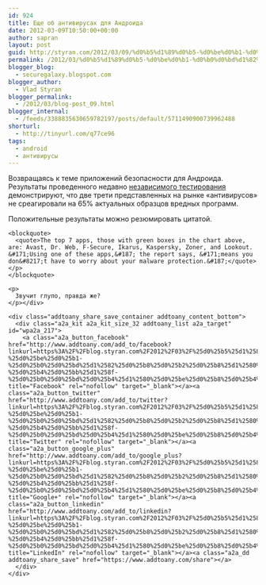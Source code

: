 ```yaml
---
id: 924
title: Еще об антивирусах для Андроида
date: 2012-03-09T10:50:00+00:00
author: sapran
layout: post
guid: http://styran.com/2012/03/09/%d0%b5%d1%89%d0%b5-%d0%be%d0%b1-%d0%b0%d0%bd%d1%82%d0%b8%d0%b2%d0%b8%d1%80%d1%83%d1%81%d0%b0%d1%85-%d0%b4%d0%bb%d1%8f-%d0%b0%d0%bd%d0%b4%d1%80%d0%be%d0%b8%d0%b4%d0%b0/
permalink: /2012/03/%d0%b5%d1%89%d0%b5-%d0%be%d0%b1-%d0%b0%d0%bd%d1%82%d0%b8%d0%b2%d0%b8%d1%80%d1%83%d1%81%d0%b0%d1%85-%d0%b4%d0%bb%d1%8f-%d0%b0%d0%bd%d0%b4%d1%80%d0%be%d0%b8%d0%b4%d0%b0/
blogger_blog:
  - securegalaxy.blogspot.com
blogger_author:
  - Vlad Styran
blogger_permalink:
  - /2012/03/blog-post_09.html
blogger_internal:
  - /feeds/3388835630659782197/posts/default/5711490900739962488
shorturl:
  - http://tinyurl.com/q77ce96
tags:
  - android
  - антивирусы
---
```

<div dir="ltr" style="text-align: left;">
  Возвращаясь к теме приложений безопасности для Андроида. Результаты проведенного недавно <a href="http://www.av-test.org/en/tests/android/">независимого тестирования</a> демонстрируют, что две трети представленных на рынке &#171;антивирусов&#187; не среагировали на 65% актуальных образцов вредных программ. </p> 
  
  <p>
    Положительные результаты можно резюмировать цитатой. <br /> 
    
    <blockquote>
      <quote>The top 7 apps, those with green boxes in the chart above, are: Avast, Dr. Web, F-Secure, Ikarus, Kaspersky, Zoner, and Lookout. &#171;Using one of these apps,&#187; the report says, &#171;means you don&#8217;t have to worry about your malware protection.&#187;</quote></p>
    </blockquote>
    
    <p>
      Звучит глупо, правда же?
    </p></div> 
    
    <div class="addtoany_share_save_container addtoany_content_bottom">
      <div class="a2a_kit a2a_kit_size_32 addtoany_list a2a_target" id="wpa2a_217">
        <a class="a2a_button_facebook" href="http://www.addtoany.com/add_to/facebook?linkurl=https%3A%2F%2Fblog.styran.com%2F2012%2F03%2F%25d0%25b5%25d1%2589%25d0%25b5-%25d0%25be%25d0%25b1-%25d0%25b0%25d0%25bd%25d1%2582%25d0%25b8%25d0%25b2%25d0%25b8%25d1%2580%25d1%2583%25d1%2581%25d0%25b0%25d1%2585-%25d0%25b4%25d0%25bb%25d1%258f-%25d0%25b0%25d0%25bd%25d0%25b4%25d1%2580%25d0%25be%25d0%25b8%25d0%25b4%25d0%25b0%2F&linkname=%D0%95%D1%89%D0%B5%20%D0%BE%D0%B1%20%D0%B0%D0%BD%D1%82%D0%B8%D0%B2%D0%B8%D1%80%D1%83%D1%81%D0%B0%D1%85%20%D0%B4%D0%BB%D1%8F%20%D0%90%D0%BD%D0%B4%D1%80%D0%BE%D0%B8%D0%B4%D0%B0" title="Facebook" rel="nofollow" target="_blank"></a><a class="a2a_button_twitter" href="http://www.addtoany.com/add_to/twitter?linkurl=https%3A%2F%2Fblog.styran.com%2F2012%2F03%2F%25d0%25b5%25d1%2589%25d0%25b5-%25d0%25be%25d0%25b1-%25d0%25b0%25d0%25bd%25d1%2582%25d0%25b8%25d0%25b2%25d0%25b8%25d1%2580%25d1%2583%25d1%2581%25d0%25b0%25d1%2585-%25d0%25b4%25d0%25bb%25d1%258f-%25d0%25b0%25d0%25bd%25d0%25b4%25d1%2580%25d0%25be%25d0%25b8%25d0%25b4%25d0%25b0%2F&linkname=%D0%95%D1%89%D0%B5%20%D0%BE%D0%B1%20%D0%B0%D0%BD%D1%82%D0%B8%D0%B2%D0%B8%D1%80%D1%83%D1%81%D0%B0%D1%85%20%D0%B4%D0%BB%D1%8F%20%D0%90%D0%BD%D0%B4%D1%80%D0%BE%D0%B8%D0%B4%D0%B0" title="Twitter" rel="nofollow" target="_blank"></a><a class="a2a_button_google_plus" href="http://www.addtoany.com/add_to/google_plus?linkurl=https%3A%2F%2Fblog.styran.com%2F2012%2F03%2F%25d0%25b5%25d1%2589%25d0%25b5-%25d0%25be%25d0%25b1-%25d0%25b0%25d0%25bd%25d1%2582%25d0%25b8%25d0%25b2%25d0%25b8%25d1%2580%25d1%2583%25d1%2581%25d0%25b0%25d1%2585-%25d0%25b4%25d0%25bb%25d1%258f-%25d0%25b0%25d0%25bd%25d0%25b4%25d1%2580%25d0%25be%25d0%25b8%25d0%25b4%25d0%25b0%2F&linkname=%D0%95%D1%89%D0%B5%20%D0%BE%D0%B1%20%D0%B0%D0%BD%D1%82%D0%B8%D0%B2%D0%B8%D1%80%D1%83%D1%81%D0%B0%D1%85%20%D0%B4%D0%BB%D1%8F%20%D0%90%D0%BD%D0%B4%D1%80%D0%BE%D0%B8%D0%B4%D0%B0" title="Google+" rel="nofollow" target="_blank"></a><a class="a2a_button_linkedin" href="http://www.addtoany.com/add_to/linkedin?linkurl=https%3A%2F%2Fblog.styran.com%2F2012%2F03%2F%25d0%25b5%25d1%2589%25d0%25b5-%25d0%25be%25d0%25b1-%25d0%25b0%25d0%25bd%25d1%2582%25d0%25b8%25d0%25b2%25d0%25b8%25d1%2580%25d1%2583%25d1%2581%25d0%25b0%25d1%2585-%25d0%25b4%25d0%25bb%25d1%258f-%25d0%25b0%25d0%25bd%25d0%25b4%25d1%2580%25d0%25be%25d0%25b8%25d0%25b4%25d0%25b0%2F&linkname=%D0%95%D1%89%D0%B5%20%D0%BE%D0%B1%20%D0%B0%D0%BD%D1%82%D0%B8%D0%B2%D0%B8%D1%80%D1%83%D1%81%D0%B0%D1%85%20%D0%B4%D0%BB%D1%8F%20%D0%90%D0%BD%D0%B4%D1%80%D0%BE%D0%B8%D0%B4%D0%B0" title="LinkedIn" rel="nofollow" target="_blank"></a><a class="a2a_dd addtoany_share_save" href="https://www.addtoany.com/share"></a>
      </div>
    </div>